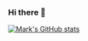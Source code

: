 ### Hi there 👋

[![Mark's GitHub stats](https://github-readme-stats.vercel.app/api?username=mkpurcell)](https://github.com/mkpurcell/github-readme-stats)


<!--
**mkpurcell/mkpurcell** is a ✨ _special_ ✨ repository because its `README.md` (this file) appears on your GitHub profile.

Here are some ideas to get you started:

- 🔭 I’m currently working on ...
- 🌱 I’m currently learning ...
- 👯 I’m looking to collaborate on ...
- 🤔 I’m looking for help with ...
- 💬 Ask me about ...
- 📫 How to reach me: ...
- 😄 Pronouns: ...
- ⚡ Fun fact: ...
-->
